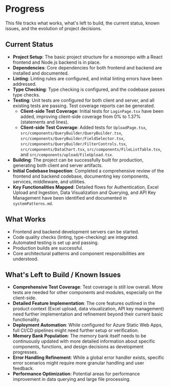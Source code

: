 # Progress

This file tracks what works, what's left to build, the current status, known issues, and the evolution of project decisions.

## Current Status

*   **Project Setup**: The basic project structure for a monorepo with a React frontend and Node.js backend is in place.
*   **Dependencies**: Core dependencies for both frontend and backend are installed and documented.
*   **Linting**: Linting rules are configured, and initial linting errors have been addressed.
*   **Type Checking**: Type checking is configured, and the codebase passes type checks.
*   **Testing**: Unit tests are configured for both client and server, and all existing tests are passing. Test coverage reports can be generated.
    *   **Client-side Test Coverage**: Initial tests for `LoginPage.tsx` have been added, improving client-side coverage from 0% to 1.37% (statements and lines).
    *   **Client-side Test Coverage**: Added tests for `UploadPage.tsx`, `src/components/QueryBuilder/QueryBuilder.tsx`, `src/components/QueryBuilder/FieldSelector.tsx`, `src/components/QueryBuilder/FilterControls.tsx`, `src/components/DataChart.tsx`, `src/components/FileListTable.tsx`, and `src/components/upload/FileUpload.tsx`.
*   **Building**: The project can be successfully built for production, generating both client and server artifacts.
*   **Initial Codebase Inspection**: Completed a comprehensive review of the frontend and backend codebase, documenting key components, services, middleware, and utilities.
*   **Key Functionalities Mapped**: Detailed flows for Authentication, Excel Upload and Ingestion, Data Visualization and Querying, and API Key Management have been identified and documented in `systemPatterns.md`.

## What Works

*   Frontend and backend development servers can be started.
*   Code quality checks (linting, type-checking) are integrated.
*   Automated testing is set up and passing.
*   Production builds are successful.
*   Core architectural patterns and component responsibilities are understood.

## What's Left to Build / Known Issues

*   **Comprehensive Test Coverage**: Test coverage is still low overall. More tests are needed for other components and modules, especially on the client-side.
*   **Detailed Feature Implementation**: The core features outlined in the product context (Excel upload, data visualization, API key management) need further implementation and refinement beyond their current basic functionality.
*   **Deployment Automation**: While configured for Azure Static Web Apps, full CI/CD pipelines might need further setup or verification.
*   **Memory Bank Population**: The memory bank itself needs to be continuously updated with more detailed information about specific components, functions, and design decisions as development progresses.
*   **Error Handling Refinement**: While a global error handler exists, specific error scenarios might require more granular handling and user feedback.
*   **Performance Optimization**: Potential areas for performance improvement in data querying and large file processing.
